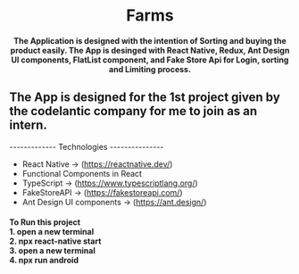 <h1 align="center">
  Farms
</h1>


<h4 align="center">
  The Application is designed with the intention of Sorting and buying the product easily. The App is desinged with React Native, Redux, Ant Design UI components, FlatList component, and Fake Store Api for Login, sorting and Limiting process. 
</h4>

<h2 align="left">
   The App is designed for the 1st project given by the codelantic company for me to join as an intern.
</h2>
------------- Technologies ---------------


- React Native                     ->          (https://reactnative.dev/)
- Functional Components in React
- TypeScript                       ->          (https://www.typescriptlang.org/)
- FakeStoreAPI                     ->          (https://fakestoreapi.com/)
- Ant Design UI components         ->          (https://ant.design/)

<h4>To Run this project 
<br>1. open a new terminal
<br>2. npx react-native start
<br>3. open a new terminal
<br>4. npx run android
</h4>